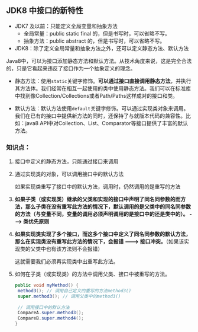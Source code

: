 ## JDK8 中接口的新特性

- JDK7 及以前：只能定义全局变量和抽象方法
  - 全局常量：public static final 的，但是书写时，可以省略不写。
  - 抽象方法：public abstract 的，但是书写时，可以省略不写。
- JDK8：除了定义全局常量和抽象方法之外，还可以定义静态方法、默认方法

Java8中，可以为接口添加静态方法和默认方法。从技术角度来说，这是完全合法的，只是它看起来违反了接口作为一个抽象定义的理念。

- 静态方法：使用`static`关键字修饰。**可以通过接口直接调用静态方法**，并执行其方法体。我们经常在相互一起使用的类中使用静态方法。我们可以在标准库中找到像Collection/Collections或者Path/Paths这样成对的接口和类。

- 默认方法：默认方法使用`default`关键字修饰。可以通过实现类对象来调用。我们在已有的接口中提供新方法的同时，还保持了与就版本代码的兼容性。比如：java8 API中对Collection、List、Comparator等接口提供了丰富的默认方法。



### 知识点：

1. 接口中定义的静态方法，只能通过接口来调用

2. 通过实现类的对象，可以调用接口中的默认方法

   如果实现类重写了接口中的默认方法，调用时，仍然调用的是重写的方法

3. **如果子类（或实现类）继承的父类和实现的接口中声明了同名同参数的而方法，那么子类在没有重写此方法的情况下，默认调用的是父类中的同名同参数的方法（与变量不同，变量的调用必须声明调用的是接口中的还是类中的）。 ---> 类优先原则**

4. **如果实现类实现了多个接口，而这多个接口中定义了同名同参数的默认方法，那么在实现类没有重写此方法的情况下，会报错 ---> 接口冲突。**（如果该实现类的父类中也有该方法则不会报错）

   这就需要我们必须再实现类中出重写此方法。

5. 如何在子类（或实现类）的方法中调用父类、接口中被重写的方法。

   ```java
   public void myMethod() {
   	method3(); // 调用自己定义的重写的方法method3()
   	super.method3(); // 调用父类中的method3()
   	
   	// 调用接口中的默认方法
   	CompareA.super.method3();
   	CompareB.super.method4();
   }
   ```

   